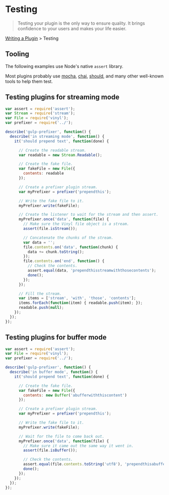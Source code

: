 # Testing

> Testing your plugin is the only way to ensure quality. It brings confidence to 
  your users and makes your life easier.

[Writing a Plugin](README.md) > Testing

## Tooling

The following examples use Node's native `assert` library.

Most plugins probably use [mocha](https://github.com/mochajs/mocha),
[chai](https://github.com/chaijs/chai),
[should](https://github.com/shouldjs/should.js),
and many other well-known tools to help them test. 

## Testing plugins for streaming mode

```javascript
var assert = require('assert');
var Stream = require('stream');
var File = require('vinyl');
var prefixer = require('../');

describe('gulp-prefixer', function() {
  describe('in streaming mode', function() {
    it('should prepend text', function(done) {

      // Create the readable stream.
      var readable = new Stream.Readable();

      // Create the fake file.
      var fakeFile = new File({
        contents: readable
      });

      // Create a prefixer plugin stream.
      var myPrefixer = prefixer('prependthis');

      // Write the fake file to it.
      myPrefixer.write(fakeFile);

      // Create the listener to wait for the stream and then assert.
      myPrefixer.once('data', function(file) {
        // Make sure the Vinyl file object is a stream.
        assert(file.isStream());

        // Concatenate the chunks of the stream.
        var data = '';
        file.contents.on('data', function(chunk) {
          data += chunk.toString();
        });
        file.contents.on('end', function() {
          // Check the contents.
          assert.equal(data, 'prependthisstreamwiththosecontents');
          done();
        });
      });

      // Fill the stream.
      var items = ['stream', 'with', 'those', 'contents'];
      items.forEach(function(item) { readable.push(item); });
      readable.push(null);
    });
  });
});
```

## Testing plugins for buffer mode

```javascript
var assert = require('assert');
var File = require('vinyl');
var prefixer = require('../');

describe('gulp-prefixer', function() {
  describe('in buffer mode', function() {
    it('should prepend text', function(done) {

      // Create the fake file.
      var fakeFile = new File({
        contents: new Buffer('abufferwiththiscontent')
      });

      // Create a prefixer plugin stream.
      var myPrefixer = prefixer('prependthis');

      // Write the fake file to it.
      myPrefixer.write(fakeFile);

      // Wait for the file to come back out.
      myPrefixer.once('data', function(file) {
        // Make sure it came out the same way it went in.
        assert(file.isBuffer());

        // Check the contents.
        assert.equal(file.contents.toString('utf8'), 'prependthisabufferwiththiscontent');
        done();
      });
    });
  });
});
```
